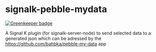 # signalk-pebble-mydata

[![Greenkeeper badge](https://badges.greenkeeper.io/joabakk/signalk-pebble-mydata.svg)](https://greenkeeper.io/)

A Signal K plugin (for signalk-server-node) to send selected data to a generated json which can be adressed by the https://github.com/bahbka/pebble-my-data app 
